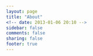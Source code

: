 ```yaml
---
layout: page
title: "About"
<!-- date: 2013-01-06 20:10 -->
sidebar: false
comments: false
sharing: false
footer: true
---
```

